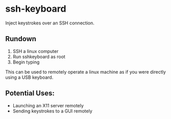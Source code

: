 # ssh-keyboard
Inject keystrokes over an SSH connection.


## Rundown
1. SSH a linux computer
2. Run sshkeyboard as root
3. Begin typing

This can be used to remotely operate a linux machine as if you were directly using a USB keyboard.

## Potential Uses:
 - Launching an X11 server remotely
 - Sending keystrokes to a GUI remotely
